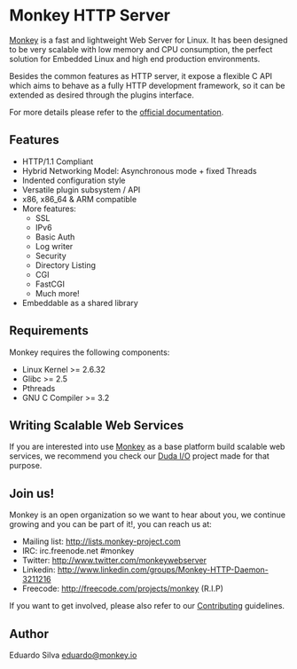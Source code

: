 # Monkey HTTP Server

[Monkey](http://monkey-project.com) is a fast and lightweight Web Server for Linux. It has been designed to be very scalable with low memory and CPU consumption, the perfect solution for Embedded Linux and high end production environments.

Besides the common features as HTTP server, it expose a flexible C API which aims to behave as a fully HTTP development framework, so it can be extended as desired through the plugins interface.

For more details please refer to the [official documentation](http://monkey-project.com/documentation/).

## Features

- HTTP/1.1 Compliant
- Hybrid Networking Model: Asynchronous mode + fixed Threads
- Indented configuration style
- Versatile plugin subsystem / API
- x86, x86_64 & ARM compatible
- More features:
  - SSL
  - IPv6
  - Basic Auth
  - Log writer
  - Security
  - Directory Listing
  - CGI
  - FastCGI
  - Much more!
- Embeddable as a shared library

## Requirements

Monkey requires the following components:

- Linux Kernel >= 2.6.32
- Glibc >= 2.5
- Pthreads
- GNU C Compiler >= 3.2


## Writing Scalable Web Services

If you are interested into use [Monkey](http://monkey-project.com) as a base platform build scalable web services, we recommend you check our [Duda I/O](http://duda.io) project made for that purpose.

## Join us!

Monkey is an open organization so we want to hear about you, we continue growing and you can be part of it!, you can reach us at:

- Mailing list: http://lists.monkey-project.com
- IRC: irc.freenode.net #monkey
- Twitter: http://www.twitter.com/monkeywebserver
- Linkedin: http://www.linkedin.com/groups/Monkey-HTTP-Daemon-3211216
- Freecode: http://freecode.com/projects/monkey (R.I.P)

If you want to get involved, please also refer to our [Contributing](https://github.com/monkey/monkey/blob/master/CONTRIBUTING.md) guidelines.

## Author

Eduardo Silva <eduardo@monkey.io>

